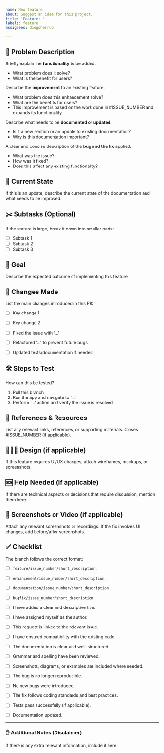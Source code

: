 ```yaml
---
name: New feature
about: Suggest an idea for this project.
title: 'Feature: '
labels: feature
assignees: diegoherrub

---
```


## 🤔 Problem Description
Briefly explain the **functionality** to be added.  
- What problem does it solve?  
- What is the benefit for users?  

Describe the **improvement** to an existing feature.
- What problem does this enhancement solve?
- What are the benefits for users?
- This improvement is based on the work done in #ISSUE_NUMBER and expands its functionality.

Describe what needs to be **documented or updated**.
- Is it a new section or an update to existing documentation?
- Why is this documentation important?

A clear and concise description of the **bug and the fix** applied.
- What was the issue?
- How was it fixed?
- Does this affect any existing functionality?

## 📝 Current State
If this is an update, describe the current state of the documentation and what needs to be improved.

## ✂️ Subtasks (Optional)
If the feature is large, break it down into smaller parts:
- [ ] Subtask 1
- [ ] Subtask 2
- [ ] Subtask 3

## 🎯 Goal  
Describe the expected outcome of implementing this feature.

## 📌 Changes Made
List the main changes introduced in this PR:
- [ ] Key change 1
- [ ] Key change 2

- [ ] Fixed the issue with '...'
- [ ] Refactored '...' to prevent future bugs
- [ ] Updated tests/documentation if needed

## 🛠 Steps to Test
How can this be tested?
1. Pull this branch
2. Run the app and navigate to '...'
3. Perform '...' action and verify the issue is resolved

## 🔗 References & Resources
List any relevant links, references, or supporting materials. 
Closes #ISSUE_NUMBER (if applicable).

## 👩🏽‍🎨 Design (if applicable)  
If this feature requires UI/UX changes, attach wireframes, mockups, or screenshots.

## 🆘 Help Needed (if applicable)
If there are technical aspects or decisions that require discussion, mention them here.  

## 📸 Screenshots or Video (if applicable)
Attach any relevant screenshots or recordings.
If the fix involves UI changes, add before/after screenshots.

## ✅ Checklist
The branch follows the correct format: 
- [ ] `feature/issue_number/short_description`.
- [ ] `enhancement/issue_number/short_description`.
- [ ] `documentation/issue_number/short_description`.
- [ ] `bugfix/issue_number/short_description`.
- [ ] I have added a clear and descriptive title.
- [ ] I have assigned myself as the author.
- [ ] This request is linked to the relevant issue.
- [ ] I have ensured compatibility with the existing code.

- [ ] The documentation is clear and well-structured.
- [ ] Grammar and spelling have been reviewed.
- [ ] Screenshots, diagrams, or examples are included where needed.

- [ ] The bug is no longer reproducible.
- [ ] No new bugs were introduced.
- [ ] The fix follows coding standards and best practices.

- [ ] Tests pass successfully (if applicable).

- [ ] Documentation updated.

---

### ✋ Additional Notes (Disclaimer)
If there is any extra relevant information, include it here.

